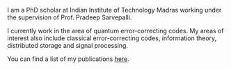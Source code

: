 I am a PhD scholar at Indian Institute of Technology Madras working under the supervision of Prof. Pradeep Sarvepalli.

I currently work in the area of quantum error-correcting codes. My areas of interest also include classical error-correcting codes, information theory, distributed storage and signal processing.

You can find a list of my publications [here](https://scholar.google.com/citations?hl=en&user=A2XSWuUAAAAJ&view_op=list_works&sortby=pubdate).
